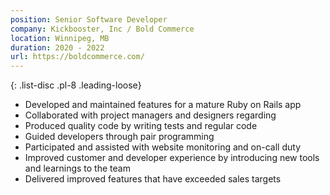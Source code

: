```yaml
---
position: Senior Software Developer
company: Kickbooster, Inc / Bold Commerce
location: Winnipeg, MB
duration: 2020 - 2022
url: https://boldcommerce.com/
---
```

{: .list-disc .pl-8 .leading-loose}
- Developed and maintained features for a mature Ruby on Rails app
- Collaborated with project managers and designers regarding
- Produced quality code by writing tests and regular code
- Guided developers through pair programming
- Participated and assisted with website monitoring and on-call duty
- Improved customer and developer experience by introducing new tools and learnings to the team
- Delivered improved features that have exceeded sales targets
